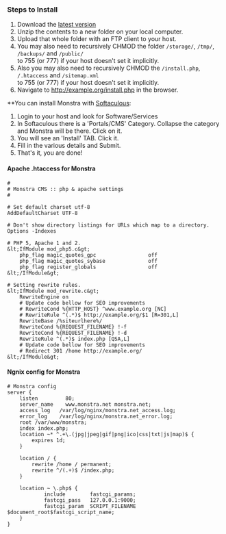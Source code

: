 ### Steps to Install

1. Download the [latest version](http://monstra.org/download)
2. Unzip the contents to a new folder on your local computer.
3. Upload that whole folder with an FTP client to your host.
4. You may also need to recursively CHMOD the folder `/storage/`, `/tmp/`, `/backups/` and `/public/`<br/> to 755 (or 777) if your host doesn't set it implicitly.
5. Also you may also need to recursively CHMOD the `/install.php`, `/.htaccess` and `/sitemap.xml`<br/> to 755 (or 777) if your host doesn't set it implicitly.
6. Navigate to http://example.org/install.php in the browser.

**You can install Monstra with [Softaculous](http://www.softaculous.com/apps/cms/Monstra):

1. Login to your host and look for Software/Services
2. In Softaculous there is a 'Portals/CMS' Category. Collapse the category and Monstra will be there. Click on it.
3. You will see an 'Install' TAB. Click it.
4. Fill in the various details and Submit.
5. That's it, you are done!

#### Apache .htaccess for Monstra

	#
	# Monstra CMS :: php & apache settings
	#

	# Set default charset utf-8
	AddDefaultCharset UTF-8

	# Don't show directory listings for URLs which map to a directory.
	Options -Indexes

	# PHP 5, Apache 1 and 2.
	&lt;IfModule mod_php5.c&gt;
		php_flag magic_quotes_gpc                 off
		php_flag magic_quotes_sybase              off
		php_flag register_globals                 off
	&lt;/IfModule&gt;

	# Setting rewrite rules.
	&lt;IfModule mod_rewrite.c&gt;
		RewriteEngine on
		# Update code bellow for SEO improvements
		# RewriteCond %{HTTP_HOST} ^www.example.org [NC]
	 	# RewriteRule ^(.*)$ http://example.org/$1 [R=301,L]
		RewriteBase /%siteurlhere%/
		RewriteCond %{REQUEST_FILENAME} !-f
		RewriteCond %{REQUEST_FILENAME} !-d
		RewriteRule ^(.*)$ index.php [QSA,L]
		# Update code bellow for SEO improvements
		# Redirect 301 /home http://example.org/
	&lt;/IfModule&gt;

#### Ngnix config for Monstra

	# Monstra config
	server {
	    listen         80;
	    server_name    www.monstra.net monstra.net;
	    access_log   /var/log/nginx/monstra.net_access.log;
	    error_log    /var/log/nginx/monstra.net_error.log;
	    root /var/www/monstra;
	    index index.php;
	    location ~* ^.+\.(jpg|jpeg|gif|png|ico|css|txt|js|map)$ {
	        expires 1d;
	    }

	    location / {
	        rewrite /home / permanent;
	        rewrite ^/(.+)$ /index.php;
	    }

	    location ~ \.php$ {
	            include        fastcgi_params;
	            fastcgi_pass   127.0.0.1:9000;
	            fastcgi_param  SCRIPT_FILENAME $document_root$fastcgi_script_name;
	    }
	}
